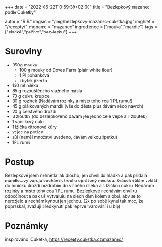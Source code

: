 +++
date = "2022-06-22T10:59:39+02:00"
title = "Bezlepkový mazanec podle Cuketky"

autor = "R.R."
imgsrc = "/img/bezlepkovy-mazanec-cuketka.jpg"
imghref = "/recepty/"
imgname = "mazanec"
ingredience = ["mouka","mandle"]
tags = ["sladké","pečivo","bez-lepku"]
+++

# Suroviny
- 350g mouky:
    - 100 g mouky od Doves Farm (plain white flour)
    - 1 Pl pohanková 
    - zbytek jizerka
- 150 ml mléka
- 85 g rozpuštěného vlažného másla
- 70 g cukru krupice
- 30 g rozinek (Nedávám rozinky a místo toho cca 1 PL rumu!)
- 45 g plátkovaných mandlí (vše do děsta plus dávám něco navrch)
- 20 g čerstvého droždí
- 3 žloutky (do bezlepkového dávám jen jedno celé vejce a 1 žloutek)
- 1 vanilkový cukr
- 1 lžička citronové kůry
- vejce na potření
- sůl (neměl množství uvedeno, dávám velkou špetku)
- 1PL rumu
 


# Postup
Bezlepkové jsem nehnětla tak dlouho, jen chvíli do hladka a pak přidala mandle...vytvaruju bochánek trochu oprášený moukou.
Kvásek dělám zvlášť do hrníčku droždí rozdrobím do vlahého mléka a s lžičkou cukru.
Nedávám rozinky a místo toho cca 1 PL rumu.
Bezlepkové nechávám chvilku odpočinout a pak už vytvaruju na plech dám kolem alobal, aby se to nerozjelo a nechám kynout jen jednou.
(2x po sobě kynul tak moc, že popraskal, zvažuji předkynutí pak teprve tvarování i u blp)


# Poznámky
inspirováno: Cuketka, https://recepty.cuketka.cz/mazanec/



<!--more-->